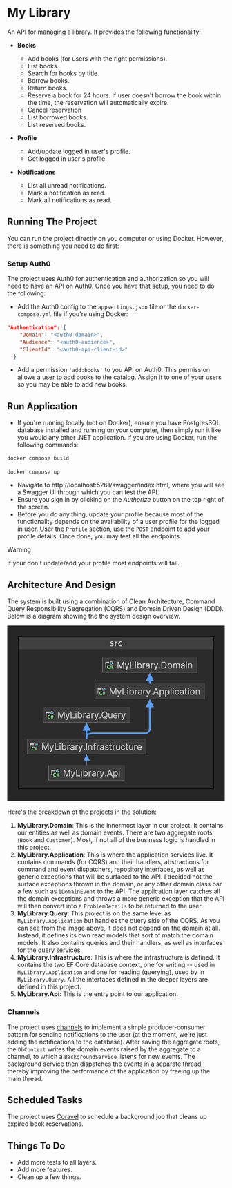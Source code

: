 # My Library

An API for managing a library. It provides the following functionality:

- **Books**

  - Add books (for users with the right permissions).
  - List books.
  - Search for books by title.
  - Borrow books.
  - Return books.
  - Reserve a book for 24 hours. If user doesn't borrow the book within the time, the reservation will automatically expire.
  - Cancel reservation
  - List borrowed books.
  - List reserved books.

- **Profile**

  - Add/update logged in user's profile.
  - Get logged in user's profile.

- **Notifications**
  - List all unread notifications.
  - Mark a notification as read.
  - Mark all notifications as read.

## Running The Project

You can run the project directly on you computer or using Docker. However, there is something you need to do first:

### Setup Auth0

The project uses Auth0 for authentication and authorization so you will need to have an API on Auth0. Once you have that setup, you need to do the following:

- Add the Auth0 config to the `appsettings.json` file or the `docker-compose.yml` file if you're using Docker:

```json
"Authentication": {
    "Domain": "<auth0-domain>",
    "Audience": "<auth0-audience>",
    "ClientId": "<auth0-api-client-id>"
  }
```

- Add a permission `'add:books'` to you API on Auth0. This permission allows a user to add books to the catalog. Assign it to one of your users so you may be able to add new books.

## Run Application

- If you're running locally (not on Docker), ensure you have PostgresSQL database installed and running on your computer, then simply run it like you would any other .NET application. If you are using Docker, run the following commands:

```shell
docker compose build

docker compose up
```

- Navigate to http://localhost:5261/swagger/index.html, where you will see a Swagger UI through which you can test the API.
- Ensure you sign in by clicking on the _Authorize_ button on the top right of the screen.
- Before you do any thing, update your profile because most of the functionality depends on the availability of a user profile for the logged in user. User the `Profile` section, use the `POST` endpoint to add your profile details. Once done, you may test all the endpoints.

> [!WARNING]
> If your don't update/add your profile most endpoints will fail.

## Architecture And Design

The system is built using a combination of Clean Architecture, Command Query Responsibility Segregation (CQRS) and Domain Driven Design (DDD). Below is a diagram showing the the system design overview.

![architecture](docs/MyLibrary.png)

Here's the breakdown of the projects in the solution:

1. **MyLibrary.Domain**: This is the innermost layer in our project. It contains our entities as well as domain events. There are two aggregate roots (`Book` and `Customer`). Most, if not all of the business logic is handled in this project.
2. **MyLibrary.Application**: This is where the application services live. It contains commands (for CQRS) and their handlers, abstractions for command and event dispatchers, repository interfaces, as well as generic exceptions that will be surfaced to the API. I decided not the surface exceptions thrown in the domain, or any other domain class bar a few such as `IDomainEvent` to the API. The application layer catches all the domain exceptions and throws a more generic exception that the API will then convert into a `ProblemDetails` to be returned to the user.
3. **MyLibrary.Query**: This project is on the same level as `MyLibrary.Application` but handles the query side of the CQRS. As you can see from the image above, it does not depend on the domain at all. Instead, it defines its own read models that sort of match the domain models. It also contains queries and their handlers, as well as interfaces for the query services.
4. **MyLibrary.Infrastructure**: This is where the infrastructure is defined. It contains the two EF Core database context, one for writing -- used in `MyLibrary.Application` and one for reading (querying), used by in `MyLibrary.Query`. All the interfaces defined in the deeper layers are defined in this project.
5. **MyLibrary.Api**: This is the entry point to our application.

### Channels

The project uses [channels](https://learn.microsoft.com/en-us/dotnet/core/extensions/channels) to implement a simple producer-consumer pattern for sending notifications to the user (at the moment, we're just adding the notifications to the database). After saving the aggregate roots, the `DbContext` writes the domain events raised by the aggregate to a channel, to which a `BackgroundService` listens for new events. The background service then dispatches the events in a separate thread, thereby improving the performance of the application by freeing up the main thread.

## Scheduled Tasks

The project uses [Coravel](https://docs.coravel.net/) to schedule a background job that cleans up expired book reservations.

## Things To Do

- Add more tests to all layers.
- Add more features.
- Clean up a few things.
